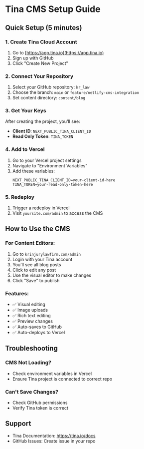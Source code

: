 # Tina CMS Setup Guide

## Quick Setup (5 minutes)

### 1. Create Tina Cloud Account
1. Go to [https://app.tina.io](https://app.tina.io)
2. Sign up with GitHub
3. Click "Create New Project"

### 2. Connect Your Repository
1. Select your GitHub repository: `kr_law`
2. Choose the branch: `main` or `feature/netlify-cms-integration`
3. Set content directory: `content/blog`

### 3. Get Your Keys
After creating the project, you'll see:
- **Client ID**: `NEXT_PUBLIC_TINA_CLIENT_ID`
- **Read Only Token**: `TINA_TOKEN`

### 4. Add to Vercel
1. Go to your Vercel project settings
2. Navigate to "Environment Variables"
3. Add these variables:
   ```
   NEXT_PUBLIC_TINA_CLIENT_ID=your-client-id-here
   TINA_TOKEN=your-read-only-token-here
   ```

### 5. Redeploy
1. Trigger a redeploy in Vercel
2. Visit `yoursite.com/admin` to access the CMS

## How to Use the CMS

### For Content Editors:
1. Go to `krinjurylawfirm.com/admin`
2. Login with your Tina account
3. You'll see all blog posts
4. Click to edit any post
5. Use the visual editor to make changes
6. Click "Save" to publish

### Features:
- ✅ Visual editing
- ✅ Image uploads
- ✅ Rich text editing
- ✅ Preview changes
- ✅ Auto-saves to GitHub
- ✅ Auto-deploys to Vercel

## Troubleshooting

### CMS Not Loading?
- Check environment variables in Vercel
- Ensure Tina project is connected to correct repo

### Can't Save Changes?
- Check GitHub permissions
- Verify Tina token is correct

## Support
- Tina Documentation: https://tina.io/docs
- GitHub Issues: Create issue in your repo